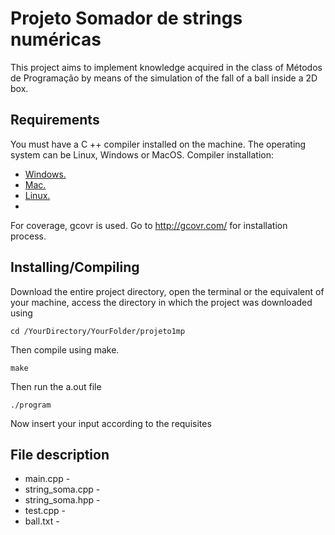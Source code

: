 # Projeto Somador de strings numéricas

This project aims to implement knowledge acquired in the class of Métodos de Programação by means of the simulation of the fall of a ball inside a 2D box.

## Requirements

You must have a C ++ compiler installed on the machine.
The operating system can be Linux, Windows or MacOS.
Compiler installation:
- [Windows.](https://cs.calvin.edu/courses/cs/112/resources/installingEclipse/cygwin/)
- [Mac.](https://www.mkyong.com/mac/how-to-install-gcc-compiler-on-mac-os-x/)
- [Linux.](https://askubuntu.com/questions/348654/how-to-install-g-compiler)
-
For coverage, gcovr is used. Go to http://gcovr.com/ for installation process.

## Installing/Compiling

Download the entire project directory, open the terminal or the equivalent of your machine, access the directory in which the project was downloaded using

```
cd /YourDirectory/YourFolder/projeto1mp
```
Then compile using make.

```
make
```
Then run the a.out file

```
./program
```
Now insert your input according to the requisites

## File description

- main.cpp -
- string_soma.cpp -
- string_soma.hpp -
- test.cpp -
- ball.txt -
